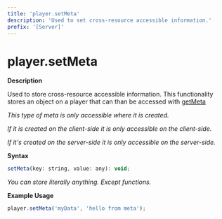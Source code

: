```yaml
---
title: 'player.setMeta'
description: 'Used to set cross-resource accessible information.'
prefix: '[Server]'
---
```


# player.setMeta

**Description**

Used to store cross-resource accessible information. This functionality stores an object on a player that can than be accessed with [getMeta](./getMeta.md)

_This type of meta is only accessible where it is created._

_If it is created on the client-side it is only accessible on the client-side._

_If it's created on the server-side it is only accessible on the server-side._

**Syntax**

```js
setMeta(key: string, value: any): void;
```

_You can store literally anything. Except functions._

**Example Usage**

```js
player.setMeta('myData', 'hello from meta');
```
